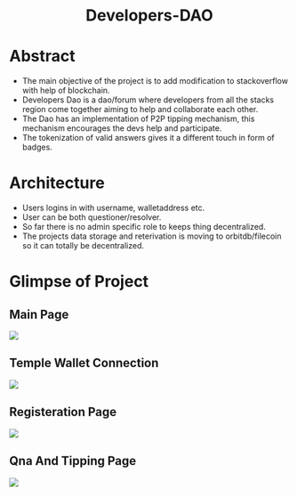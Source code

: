 <h1 align="center">Developers-DAO</h1>

# Abstract
* The main objective of the project is to add modification to stackoverflow with help of blockchain. 
* Developers Dao is a dao/forum where developers from all the stacks region come together aiming to help and collaborate each other. 
* The Dao has an implementation of P2P tipping mechanism, this mechanism encourages the devs help and participate.
* The tokenization of valid answers gives it a different touch in form of badges. 

# Architecture
* Users logins in with username, walletaddress etc.
* User can be both questioner/resolver.
* So far there is no admin specific role to keeps thing decentralized.
* The projects data storage and reterivation is moving to orbitdb/filecoin so it can totally be decentralized.

# Glimpse of Project
## Main Page
<img src="https://i.ibb.co/6FnMvDG/Main-PTezos.png" /><br/>

## Temple Wallet Connection
<img src="https://i.ibb.co/TLx0Pxh/Con-Wallet-Tezos.png" /><br/>

## Registeration Page
<img src="https://i.ibb.co/SJtQrs1/register-Tezos.png" /><br/>

## Qna And Tipping Page
<img src="https://i.ibb.co/Z6KR0zM/Que-Ans-Tezos.png" /><br/>


